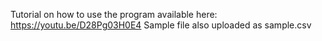 Tutorial on how to use the program available here: https://youtu.be/D28Pg03H0E4
Sample file also uploaded as sample.csv
